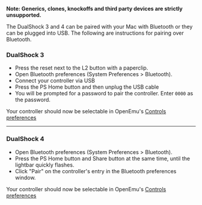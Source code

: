 **Note: Generics, clones, knockoffs and third party devices are strictly unsupported.**

The DualShock 3 and 4 can be paired with your Mac with Bluetooth or they can be plugged into USB.  The following are instructions for pairing over Bluetooth.  

### DualShock 3

* Press the reset next to the L2 button with a paperclip.
* Open Bluetooth preferences (System Preferences > Bluetooth).
* Connect your controller via USB
* Press the PS Home button and then unplug the USB cable
* You will be prompted for a password to pair the controller.  Enter <code>0000</code> as the password.

Your controller should now be selectable in OpenEmu's [Controls preferences](https://github.com/OpenEmu/OpenEmu/wiki/User-guide:-Preferences:-Controls)

-----

### DualShock 4

* Open Bluetooth preferences (System Preferences > Bluetooth).
* Press the PS Home button and Share button at the same time, until the lightbar quickly flashes.
* Click "Pair" on the controller's entry in the Bluetooth preferences window.

Your controller should now be selectable in OpenEmu's [Controls preferences](https://github.com/OpenEmu/OpenEmu/wiki/User-guide:-Preferences:-Controls)